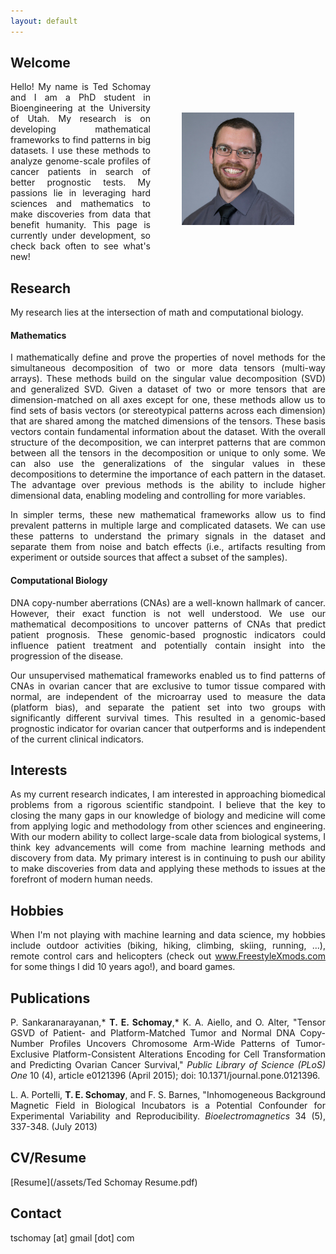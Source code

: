 ```yaml
---
layout: default
---
```


## Welcome
<img align="right" src="/assets/images/Ted.jpg" height="180" width="180" style="padding:50px;">
<p align="justify">
Hello! My name is Ted Schomay and I am a PhD student in Bioengineering at the University of Utah. My research is on developing mathematical frameworks to find patterns in big datasets. I use these methods to analyze genome-scale profiles of cancer patients in search of better prognostic tests. My passions lie in leveraging hard sciences and mathematics to make discoveries from data that benefit humanity. This page is currently under development, so check back often to see what's new!
</p>

## Research
My research lies at the intersection of math and computational biology.

#### Mathematics
<p align="justify">
I mathematically define and prove the properties of novel methods for the simultaneous decomposition of two or more data tensors (multi-way arrays). These methods build on the singular value decomposition (SVD) and generalized SVD. Given a dataset of two or more tensors that are dimension-matched on all axes except for one, these methods allow us to find sets of basis vectors (or stereotypical patterns across each dimension) that are shared among the matched dimensions of the tensors. These basis vectors contain fundamental information about the dataset. With the overall structure of the decomposition, we can interpret patterns that are common between all the tensors in the decomposition or unique to only some. We can also use the generalizations of the singular values in these decompositions to determine the importance of each pattern in the dataset. The advantage over previous methods is the ability to include higher dimensional data, enabling modeling and controlling for more variables.
</p>

<p align="justify">
In simpler terms, these new mathematical frameworks allow us to find prevalent patterns in multiple large and complicated datasets. We can use these patterns to understand the primary signals in the dataset and separate them from noise and batch effects (i.e., artifacts resulting from experiment or outside sources that affect a subset of the samples).
</p>

#### Computational Biology
<p align="justify">
DNA copy-number aberrations (CNAs) are a well-known hallmark of cancer. However, their exact function is not well understood. We use our mathematical decompositions to uncover patterns of CNAs that predict patient prognosis. These genomic-based prognostic indicators could influence patient treatment and potentially contain insight into the progression of the disease.
</p>

<p align="justify">
Our unsupervised mathematical frameworks enabled us to find patterns of CNAs in ovarian cancer that are exclusive to tumor tissue compared with normal, are independent of the microarray used to measure the data (platform bias), and separate the patient set into two groups with significantly different survival times. This resulted in a genomic-based prognostic indicator for ovarian cancer that outperforms and is independent of the current clinical indicators.
</p>

## Interests
<p align="justify">
As my current research indicates, I am interested in approaching biomedical problems from a rigorous scientific standpoint. I believe that the key to closing the many gaps in our knowledge of biology and medicine will come from applying logic and methodology from other sciences and engineering. With our modern ability to collect large-scale data from biological systems, I think key advancements will come from machine learning methods and discovery from data. My primary interest is in continuing to push our ability to make discoveries from data and applying these methods to issues at the forefront of modern human needs.
</p>

## Hobbies
<p align="justify">
When I'm not playing with machine learning and data science, my hobbies include outdoor activities (biking, hiking, climbing, skiing, running, ...), remote control cars and helicopters (check out <a href="http://freestylexmods.com/">www.FreestyleXmods.com</a> for some things I did 10 years ago!), and board games.
</p>


## Publications
<p align="justify">
P. Sankaranarayanan,* <b>T. E. Schomay</b>,* K. A. Aiello, and O. Alter, "Tensor GSVD of Patient- and Platform-Matched Tumor and Normal DNA Copy-Number Profiles Uncovers Chromosome Arm-Wide Patterns of Tumor-Exclusive Platform-Consistent Alterations Encoding for Cell Transformation and Predicting Ovarian Cancer Survival," <i>Public Library of Science (PLoS) One</i> 10 (4), article e0121396 (April 2015); doi: 10.1371/journal.pone.0121396.
</p>

<p align="justify">
L. A. Portelli, <b>T. E. Schomay</b>, and F. S. Barnes, "Inhomogeneous Background Magnetic Field in Biological Incubators is a Potential Confounder for Experimental Variability and Reproducibility. <i>Bioelectromagnetics</i> 34 (5), 337-348. (July 2013)
</p>

## CV/Resume
[Resume](/assets/Ted Schomay Resume.pdf)

## Contact
tschomay [at] gmail [dot] com
